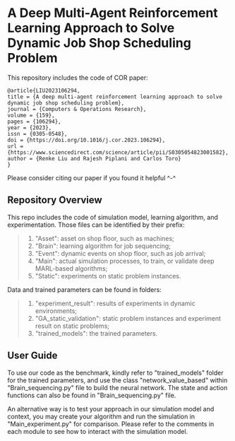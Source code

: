 # A Deep Multi-Agent Reinforcement Learning Approach to Solve Dynamic Job Shop Scheduling Problem
This repository includes the code of COR paper:

    @article{LIU2023106294,
    title = {A deep multi-agent reinforcement learning approach to solve dynamic job shop scheduling problem},
    journal = {Computers & Operations Research},
    volume = {159},
    pages = {106294},
    year = {2023},
    issn = {0305-0548},
    doi = {https://doi.org/10.1016/j.cor.2023.106294},
    url = {https://www.sciencedirect.com/science/article/pii/S0305054823001582},
    author = {Renke Liu and Rajesh Piplani and Carlos Toro}
    }

Please consider citing our paper if you found it helpful ^-^

## Repository Overview

This repo includes the code of simulation model, learning algorithm, and experimentation. Those files can be identified by their prefix:
> 1. "Asset": asset on shop floor, such as machines;
> 2. "Brain": learning algorithm for job sequencing;
> 3. "Event": dynamic events on shop floor, such as job arrival;
> 4. "Main": actual simulation processes, to train, or validate deep MARL-based algorithms;
> 5. "Static": experiments on static problem instances.

Data and trained parameters can be found in folders:
> 1. "experiment_result": results of experiments in dynamic environments;
> 2. "GA_static_validation": static problem instances and experiment result on static problems;
> 3. "trained_models": the trained parameters.

## User Guide

To use our code as the benchmark, kindly refer to "trained_models" folder for the trained parameters, and use the class "network_value_based" within "Brain_sequencing.py" file to build the neural network. The state and action functions can also be found in "Brain_sequencing.py" file.

An alternative way is to test your approach in our simulation model and context, you may create your algorithm and run the simulation in "Main_experiment.py" for comparison. Please refer to the comments in each module to see how to interact with the simulation model.

